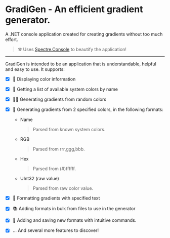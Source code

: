 # GradiGen - An efficient gradient generator.

A .NET console application created for creating gradients without too much effort.

> ⚒️ Uses [Spectre.Console](https://github.com/spectreconsole/Spectre.Console) to beautify the application!

----

GradiGen is intended to be an application that is understandable, helpful and easy to use. It supports:

- [x] 🎨 Displaying color information

- [x] 📃 Getting a list of available system colors by name

- [x] 🏳️‍🌈 Generating gradients from random colors

- [x] 🌈 Generating gradients from 2 specified colors, in the following formats:
  - Name
    > Parsed from known system colors.
  - RGB
    > Parsed from rrr,ggg,bbb.
  - Hex
    > Parsed from (#)ffffff.
  - UInt32 (raw value)
    > Parsed from raw color value.

- [x] 💬 Formatting gradients with specified text

- [x] 📚 Adding formats in bulk from files to use in the generator

- [x] 📗 Adding and saving new formats with intuitive commands.

- [x] ... And several more features to discover!
